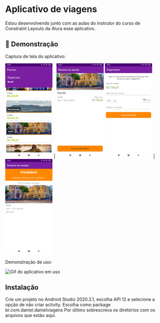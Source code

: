 # Aplicativo de viagens 

Estou desenvolvendo junto com as aulas do instrutor do curso de Constraint Layouts da Alura esse aplicativo.

## 📲 Demonstração

Captura de tela do aplicativo:
 
 <img src="screenshot_1.jpeg" alt="Captura de tela mostrando pacotes de viagem" width="30%"/> | <img src="screenshot_2.jpeg" alt="Captura de tela mostrando resumo do pacote" width="30%"/>
  <img src="screenshot_3.jpeg" alt="Captura de tela mostrando pacotes de viagem" width="30%"/> | <img src="screenshot_4.jpeg" alt="Captura de tela mostrando resumo do pacote" width="30%"/>

Demonstração de uso:

![Gif do aplicativo em uso](https://media.giphy.com/media/JHpyadeQrgp5YO1tA2/giphy.gif)

## Instalação

Crie um projeto no Android Studio 2020.3.1, escolha API 12 e selecione a opção de não criar activity. Escolha como package br.com.daniel.danielviagens
Por último sobrescreva os diretórios com os arquivos que estão aqui.
